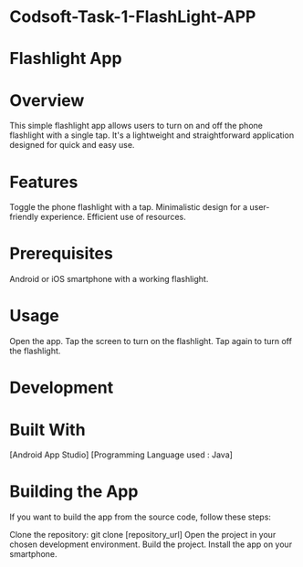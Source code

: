 # Codsoft-Task-1-FlashLight-APP

# Flashlight App

# Overview
This simple flashlight app allows users to turn on and off the phone flashlight with a single tap. It's a lightweight and straightforward application designed for quick and easy use.

# Features
Toggle the phone flashlight with a tap.
Minimalistic design for a user-friendly experience.
Efficient use of resources.

# Prerequisites
Android or iOS smartphone with a working flashlight.

# Usage
Open the app.
Tap the screen to turn on the flashlight.
Tap again to turn off the flashlight.

# Development
# Built With
[Android App Studio]
[Programming Language used : Java]

# Building the App
If you want to build the app from the source code, follow these steps:

Clone the repository: git clone [repository_url]
Open the project in your chosen development environment.
Build the project.
Install the app on your smartphone.
